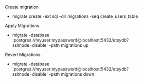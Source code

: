 Create migration
- migrate create -ext sql -dir migrations -seq create_users_table

Apply Migrations
- migrate -database 'postgres://myuser:mypassword@localhost:5432/etsydb?sslmode=disable' -path migrations up

Revert Migrations
- migrate -database 'postgres://myuser:mypassword@localhost:5432/etsydb?sslmode=disable' -path migrations down